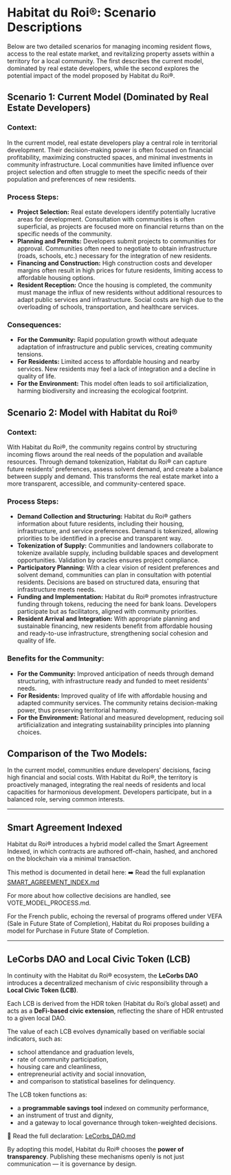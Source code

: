 # Habitat du Roi®: Scenario Descriptions

Below are two detailed scenarios for managing incoming resident flows, access to the real estate market, and revitalizing property assets within a territory for a local community. The first describes the current model, dominated by real estate developers, while the second explores the potential impact of the model proposed by Habitat du Roi®.

## Scenario 1: Current Model (Dominated by Real Estate Developers)

### Context:
In the current model, real estate developers play a central role in territorial development. Their decision-making power is often focused on financial profitability, maximizing constructed spaces, and minimal investments in community infrastructure. Local communities have limited influence over project selection and often struggle to meet the specific needs of their population and preferences of new residents.

### Process Steps:

- **Project Selection:** Real estate developers identify potentially lucrative areas for development. Consultation with communities is often superficial, as projects are focused more on financial returns than on the specific needs of the community.
- **Planning and Permits:** Developers submit projects to communities for approval. Communities often need to negotiate to obtain infrastructure (roads, schools, etc.) necessary for the integration of new residents.
- **Financing and Construction:** High construction costs and developer margins often result in high prices for future residents, limiting access to affordable housing options.
- **Resident Reception:** Once the housing is completed, the community must manage the influx of new residents without additional resources to adapt public services and infrastructure. Social costs are high due to the overloading of schools, transportation, and healthcare services.

### Consequences:

- **For the Community:** Rapid population growth without adequate adaptation of infrastructure and public services, creating community tensions.
- **For Residents:** Limited access to affordable housing and nearby services. New residents may feel a lack of integration and a decline in quality of life.
- **For the Environment:** This model often leads to soil artificialization, harming biodiversity and increasing the ecological footprint.

## Scenario 2: Model with Habitat du Roi®

### Context:
With Habitat du Roi®, the community regains control by structuring incoming flows around the real needs of the population and available resources. Through demand tokenization, Habitat du Roi® can capture future residents' preferences, assess solvent demand, and create a balance between supply and demand. This transforms the real estate market into a more transparent, accessible, and community-centered space.

### Process Steps:

- **Demand Collection and Structuring:** Habitat du Roi® gathers information about future residents, including their housing, infrastructure, and service preferences. Demand is tokenized, allowing priorities to be identified in a precise and transparent way.
- **Tokenization of Supply:** Communities and landowners collaborate to tokenize available supply, including buildable spaces and development opportunities. Validation by oracles ensures project compliance.
- **Participatory Planning:** With a clear vision of resident preferences and solvent demand, communities can plan in consultation with potential residents. Decisions are based on structured data, ensuring that infrastructure meets needs.
- **Funding and Implementation:** Habitat du Roi® promotes infrastructure funding through tokens, reducing the need for bank loans. Developers participate but as facilitators, aligned with community priorities.
- **Resident Arrival and Integration:** With appropriate planning and sustainable financing, new residents benefit from affordable housing and ready-to-use infrastructure, strengthening social cohesion and quality of life.

### Benefits for the Community:

- **For the Community:** Improved anticipation of needs through demand structuring, with infrastructure ready and funded to meet residents' needs.
- **For Residents:** Improved quality of life with affordable housing and adapted community services. The community retains decision-making power, thus preserving territorial harmony.
- **For the Environment:** Rational and measured development, reducing soil artificialization and integrating sustainability principles into planning choices.

## Comparison of the Two Models:

In the current model, communities endure developers’ decisions, facing high financial and social costs. With Habitat du Roi®, the territory is proactively managed, integrating the real needs of residents and local capacities for harmonious development. Developers participate, but in a balanced role, serving common interests.

---

## Smart Agreement Indexed

Habitat du Roi® introduces a hybrid model called the Smart Agreement Indexed, in which contracts are authored off-chain, hashed, and anchored on the blockchain via a minimal transaction.

This method is documented in detail here:
➡️ Read the full explanation [SMART_AGREEMENT_INDEX.md](./SMART_AGREEMENT_INDEX.md)

For more about how collective decisions are handled, see VOTE_MODEL_PROCESS.md.

For the French public, echoing the reversal of programs offered under VEFA (Sale in Future State of Completion), Habitat du Roi proposes building a model for Purchase in Future State of Completion.

---

## LeCorbs DAO and Local Civic Token (LCB)

In continuity with the Habitat du Roi® ecosystem, the **LeCorbs DAO** introduces a decentralized mechanism of civic responsibility through a **Local Civic Token (LCB)**.

Each LCB is derived from the HDR token (Habitat du Roi’s global asset) and acts as a **DeFi-based civic extension**, reflecting the share of HDR entrusted to a given local DAO.

The value of each LCB evolves dynamically based on verifiable social indicators, such as:
- school attendance and graduation levels,
- rate of community participation,
- housing care and cleanliness,
- entrepreneurial activity and social innovation,
- and comparison to statistical baselines for delinquency.

The LCB token functions as:
- a **programmable savings tool** indexed on community performance,
- an instrument of trust and dignity,
- and a gateway to local governance through token-weighted decisions.

📎 Read the full declaration: [LeCorbs_DAO.md](./LeCORB_DAO.md)

By adopting this model, Habitat du Roi® chooses the **power of transparency**. Publishing these mechanisms openly is not just communication — it is governance by design.
